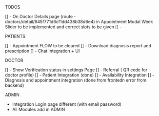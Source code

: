 TODOS

[] - On Doctor Details page (route - doctors/detail/645f771d6cf1dd438b38d6e4) in Appointment Modal Week Slider to be implemented and correct slots to be given
[] - 


PATIENTS

[] - Appointment FLOW to be cleared
[] - Download diagnosis report and prescription
[] - Chat integration + UI


DOCTOR

[] - Show Verification status in settings Page
[] - Referral ( QR code for doctor profile)
[] - Patient Integration (done)
[] - Availability Integration
[] - Diagnosis and appointment integration (done from frontedn error from backend)


ADMIN

- Integration Login page different (with email password)
- All Modules add in ADMIN
